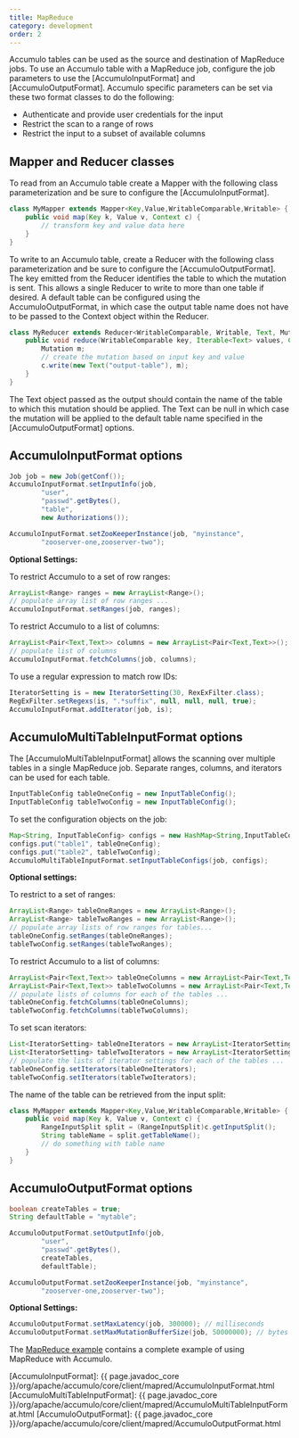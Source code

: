 ```yaml
---
title: MapReduce
category: development
order: 2
---
```


Accumulo tables can be used as the source and destination of MapReduce jobs. To
use an Accumulo table with a MapReduce job, configure the job parameters to use
the [AccumuloInputFormat] and [AccumuloOutputFormat]. Accumulo specific parameters
can be set via these two format classes to do the following:

* Authenticate and provide user credentials for the input
* Restrict the scan to a range of rows
* Restrict the input to a subset of available columns

## Mapper and Reducer classes

To read from an Accumulo table create a Mapper with the following class
parameterization and be sure to configure the [AccumuloInputFormat].

```java
class MyMapper extends Mapper<Key,Value,WritableComparable,Writable> {
    public void map(Key k, Value v, Context c) {
        // transform key and value data here
    }
}
```

To write to an Accumulo table, create a Reducer with the following class
parameterization and be sure to configure the [AccumuloOutputFormat]. The key
emitted from the Reducer identifies the table to which the mutation is sent. This
allows a single Reducer to write to more than one table if desired. A default table
can be configured using the AccumuloOutputFormat, in which case the output table
name does not have to be passed to the Context object within the Reducer.

```java
class MyReducer extends Reducer<WritableComparable, Writable, Text, Mutation> {
    public void reduce(WritableComparable key, Iterable<Text> values, Context c) {
        Mutation m;
        // create the mutation based on input key and value
        c.write(new Text("output-table"), m);
    }
}
```

The Text object passed as the output should contain the name of the table to which
this mutation should be applied. The Text can be null in which case the mutation
will be applied to the default table name specified in the [AccumuloOutputFormat]
options.

## AccumuloInputFormat options

```java
Job job = new Job(getConf());
AccumuloInputFormat.setInputInfo(job,
        "user",
        "passwd".getBytes(),
        "table",
        new Authorizations());

AccumuloInputFormat.setZooKeeperInstance(job, "myinstance",
        "zooserver-one,zooserver-two");
```

**Optional Settings:**

To restrict Accumulo to a set of row ranges:

```java
ArrayList<Range> ranges = new ArrayList<Range>();
// populate array list of row ranges ...
AccumuloInputFormat.setRanges(job, ranges);
```

To restrict Accumulo to a list of columns:

```java
ArrayList<Pair<Text,Text>> columns = new ArrayList<Pair<Text,Text>>();
// populate list of columns
AccumuloInputFormat.fetchColumns(job, columns);
```

To use a regular expression to match row IDs:

```java
IteratorSetting is = new IteratorSetting(30, RexExFilter.class);
RegExFilter.setRegexs(is, ".*suffix", null, null, null, true);
AccumuloInputFormat.addIterator(job, is);
```

## AccumuloMultiTableInputFormat options

The [AccumuloMultiTableInputFormat] allows the scanning over multiple tables
in a single MapReduce job. Separate ranges, columns, and iterators can be
used for each table.

```java
InputTableConfig tableOneConfig = new InputTableConfig();
InputTableConfig tableTwoConfig = new InputTableConfig();
```

To set the configuration objects on the job:

```java
Map<String, InputTableConfig> configs = new HashMap<String,InputTableConfig>();
configs.put("table1", tableOneConfig);
configs.put("table2", tableTwoConfig);
AccumuloMultiTableInputFormat.setInputTableConfigs(job, configs);
```

**Optional settings:**

To restrict to a set of ranges:

```java
ArrayList<Range> tableOneRanges = new ArrayList<Range>();
ArrayList<Range> tableTwoRanges = new ArrayList<Range>();
// populate array lists of row ranges for tables...
tableOneConfig.setRanges(tableOneRanges);
tableTwoConfig.setRanges(tableTwoRanges);
```

To restrict Accumulo to a list of columns:

```java
ArrayList<Pair<Text,Text>> tableOneColumns = new ArrayList<Pair<Text,Text>>();
ArrayList<Pair<Text,Text>> tableTwoColumns = new ArrayList<Pair<Text,Text>>();
// populate lists of columns for each of the tables ...
tableOneConfig.fetchColumns(tableOneColumns);
tableTwoConfig.fetchColumns(tableTwoColumns);
```

To set scan iterators:

```java
List<IteratorSetting> tableOneIterators = new ArrayList<IteratorSetting>();
List<IteratorSetting> tableTwoIterators = new ArrayList<IteratorSetting>();
// populate the lists of iterator settings for each of the tables ...
tableOneConfig.setIterators(tableOneIterators);
tableTwoConfig.setIterators(tableTwoIterators);
```

The name of the table can be retrieved from the input split:

```java
class MyMapper extends Mapper<Key,Value,WritableComparable,Writable> {
    public void map(Key k, Value v, Context c) {
        RangeInputSplit split = (RangeInputSplit)c.getInputSplit();
        String tableName = split.getTableName();
        // do something with table name
    }
}
```

## AccumuloOutputFormat options

```java
boolean createTables = true;
String defaultTable = "mytable";

AccumuloOutputFormat.setOutputInfo(job,
        "user",
        "passwd".getBytes(),
        createTables,
        defaultTable);

AccumuloOutputFormat.setZooKeeperInstance(job, "myinstance",
        "zooserver-one,zooserver-two");
```

**Optional Settings:**

```java
AccumuloOutputFormat.setMaxLatency(job, 300000); // milliseconds
AccumuloOutputFormat.setMaxMutationBufferSize(job, 50000000); // bytes
```

The [MapReduce example][mapred-example] contains a complete example of using MapReduce with Accumulo.

[mapred-example]: https://github.com/apache/accumulo-examples/blob/master/docs/mapred.md
[AccumuloInputFormat]: {{ page.javadoc_core }}/org/apache/accumulo/core/client/mapred/AccumuloInputFormat.html
[AccumuloMultiTableInputFormat]: {{ page.javadoc_core }}/org/apache/accumulo/core/client/mapred/AccumuloMultiTableInputFormat.html
[AccumuloOutputFormat]: {{ page.javadoc_core }}/org/apache/accumulo/core/client/mapred/AccumuloOutputFormat.html
